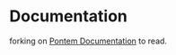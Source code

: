 # Documentation

forking on  [Pontem Documentation](https://github.com/pontem-network/docs/tree/toolset-docs) to read.
